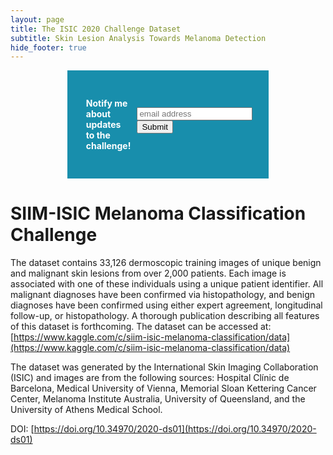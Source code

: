 ```yaml
---
layout: page
title: The ISIC 2020 Challenge Dataset
subtitle: Skin Lesion Analysis Towards Melanoma Detection
hide_footer: true
---
```


<div style="background: #188eac;color: #fff;margin: 0 auto;padding: 10px;width:60%;">
<div style="padding:20px;display:flex;align-items:center;">
<p style="font-weight:bold">Notify me about updates to the challenge!</p>
<!-- Begin Mailchimp Signup Form -->
<link href="//cdn-images.mailchimp.com/embedcode/horizontal-slim-10_7.css" rel="stylesheet" type="text/css">
<div id="mc_embed_signup" style="margin-left:10px;">
<form action="https://isic-archive.us17.list-manage.com/subscribe/post?u=13fc67ccb01003e18f7ce4c10&amp;id=aa0e7aa1b1" method="post" id="mc-embedded-subscribe-form" name="mc-embedded-subscribe-form" class="validate" target="_blank" novalidate>
    <div id="mc_embed_signup_scroll">
	<input type="email" value="" name="EMAIL" class="email" id="mce-EMAIL" placeholder="email address" required>
    <!-- real people should not fill this in and expect good things - do not remove this or risk form bot signups-->
    <div style="position: absolute; left: -5000px;" aria-hidden="true"><input type="text" name="b_13fc67ccb01003e18f7ce4c10_aa0e7aa1b1" tabindex="-1" value=""></div>
    <input type="submit" value="Submit" name="subscribe" id="mc-embedded-subscribe" class="button"></div>
</form>
</div>
</div>
</div>
<!--End mc_embed_signup-->

# SIIM-ISIC Melanoma Classification Challenge

The dataset contains 33,126 dermoscopic training images of unique benign and malignant skin lesions from over 2,000 patients. Each image is associated with one of these individuals using a unique patient identifier. All malignant diagnoses have been confirmed via histopathology, and benign diagnoses have been confirmed using either expert agreement, longitudinal follow-up, or histopathology. A thorough publication describing all features of this dataset is forthcoming. The dataset can be accessed at: [https://www.kaggle.com/c/siim-isic-melanoma-classification/data](https://www.kaggle.com/c/siim-isic-melanoma-classification/data)

The dataset was generated by the International Skin Imaging Collaboration (ISIC) and images are from the following sources: Hospital Clínic de Barcelona, Medical University of Vienna, Memorial Sloan Kettering Cancer Center, Melanoma Institute Australia, University of Queensland, and the University of Athens Medical School.

DOI: [https://doi.org/10.34970/2020-ds01](https://doi.org/10.34970/2020-ds01)
